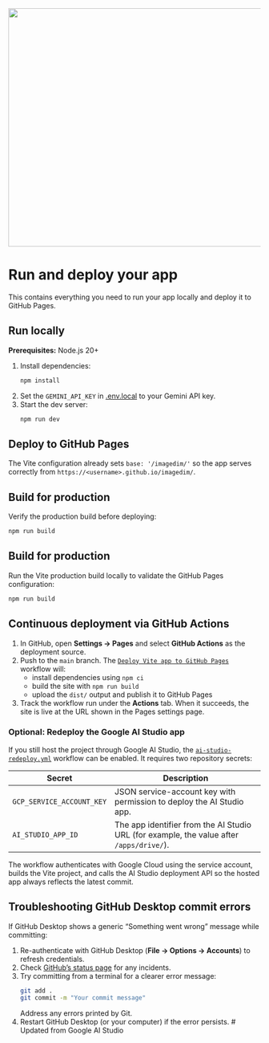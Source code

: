 <div align="center">
<img width="1200" height="475" alt="GHBanner" src="https://github.com/user-attachments/assets/0aa67016-6eaf-458a-adb2-6e31a0763ed6" />
</div>

# Run and deploy your app

This contains everything you need to run your app locally and deploy it to GitHub Pages.

## Run locally

**Prerequisites:** Node.js 20+

1. Install dependencies:
   ```bash
   npm install
   ```
2. Set the `GEMINI_API_KEY` in [.env.local](.env.local) to your Gemini API key.
3. Start the dev server:
   ```bash
   npm run dev
   ```

## Deploy to GitHub Pages

The Vite configuration already sets `base: '/imagedim/'` so the app serves correctly from `https://<username>.github.io/imagedim/`.

## Build for production

Verify the production build before deploying:

```bash
npm run build
```

## Build for production

Run the Vite production build locally to validate the GitHub Pages configuration:

```bash
npm run build
```

## Continuous deployment via GitHub Actions

1. In GitHub, open **Settings → Pages** and select **GitHub Actions** as the deployment source.
2. Push to the `main` branch. The [`Deploy Vite app to GitHub Pages`](.github/workflows/pages.yml) workflow will:
   - install dependencies using `npm ci`
   - build the site with `npm run build`
   - upload the `dist/` output and publish it to GitHub Pages
3. Track the workflow run under the **Actions** tab. When it succeeds, the site is live at the URL shown in the Pages settings page.

### Optional: Redeploy the Google AI Studio app

If you still host the project through Google AI Studio, the [`ai-studio-redeploy.yml`](.github/workflows/ai-studio-redeploy.yml) workflow can be enabled. It requires two repository secrets:

| Secret | Description |
| ------ | ----------- |
| `GCP_SERVICE_ACCOUNT_KEY` | JSON service-account key with permission to deploy the AI Studio app. |
| `AI_STUDIO_APP_ID` | The app identifier from the AI Studio URL (for example, the value after `/apps/drive/`). |

The workflow authenticates with Google Cloud using the service account, builds the Vite project, and calls the AI Studio deployment API so the hosted app always reflects the latest commit.

## Troubleshooting GitHub Desktop commit errors

If GitHub Desktop shows a generic “Something went wrong” message while committing:

1. Re-authenticate with GitHub Desktop (**File → Options → Accounts**) to refresh credentials.
2. Check [GitHub’s status page](https://www.githubstatus.com/) for any incidents.
3. Try committing from a terminal for a clearer error message:
   ```bash
   git add .
   git commit -m "Your commit message"
   ```
   Address any errors printed by Git.
4. Restart GitHub Desktop (or your computer) if the error persists.
#   U p d a t e d   f r o m   G o o g l e   A I   S t u d i o  
 